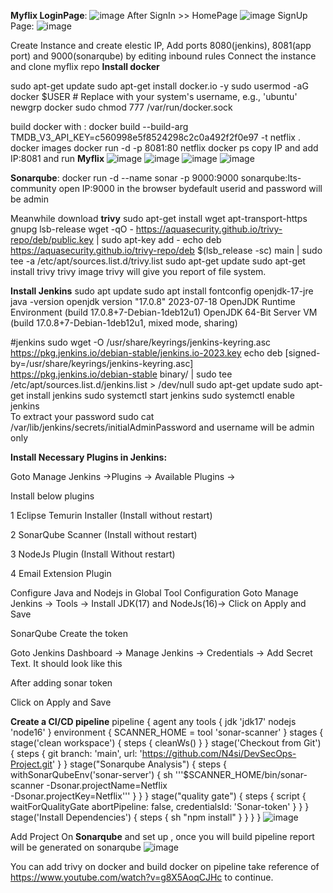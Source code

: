 **Myflix LoginPage**:
![image](https://github.com/SmitaPable/myflixFrondend/assets/146085760/815cc4b1-2216-4a38-986c-39445d397d0c)
After SignIn >> HomePage
![image](https://github.com/SmitaPable/myflixFrondend/assets/146085760/bdd81b50-b619-4af0-8d9a-ee39773b51c2)
SignUp Page:
![image](https://github.com/SmitaPable/myflixFrondend/assets/146085760/f997b748-41b2-4a88-893a-f1d4f6e441f4)

Create Instance and create elestic IP, Add ports 8080(jenkins), 8081(app port) and 9000(sonarqube) by editing inbound rules
Connect the instance and clone myflix repo 
**Install docker**

sudo apt-get update
sudo apt-get install docker.io -y
sudo usermod -aG docker $USER  # Replace with your system's username, e.g., 'ubuntu'
newgrp docker
sudo chmod 777 /var/run/docker.sock

build docker with : docker build --build-arg TMDB_V3_API_KEY=c560998e5f8524298c2c0a492f2f0e97 -t netflix .
docker images
docker run -d -p 8081:80 netflix
docker ps
copy IP and add IP:8081 and run 
**Myflix**
![image](https://github.com/SmitaPable/myflixFrondend/assets/146085760/05c13817-9107-49f4-bb20-8da4a494d8f9)
![image](https://github.com/SmitaPable/myflixFrondend/assets/146085760/0a425509-cbb2-4ced-902b-89ce33adf96f)
![image](https://github.com/SmitaPable/myflixFrondend/assets/146085760/628e86da-e6ab-4a19-b1ab-d2fa054d130d)
![image](https://github.com/SmitaPable/myflixFrondend/assets/146085760/02480ccf-5126-4d66-8bab-0e9246c4833f)



**Sonarqube**:
docker run -d --name sonar -p 9000:9000 sonarqube:lts-community
open IP:9000 in the browser
bydefault userid and password will be admin

Meanwhile download **trivy**
sudo apt-get install wget apt-transport-https gnupg lsb-release
wget -qO - https://aquasecurity.github.io/trivy-repo/deb/public.key | sudo apt-key add -
echo deb https://aquasecurity.github.io/trivy-repo/deb $(lsb_release -sc) main | sudo tee -a /etc/apt/sources.list.d/trivy.list
sudo apt-get update
sudo apt-get install trivy 
trivy image <imageID of your myflix>
trivy will give you report of file system.

**Install Jenkins**
sudo apt update
sudo apt install fontconfig openjdk-17-jre
java -version
openjdk version "17.0.8" 2023-07-18
OpenJDK Runtime Environment (build 17.0.8+7-Debian-1deb12u1)
OpenJDK 64-Bit Server VM (build 17.0.8+7-Debian-1deb12u1, mixed mode, sharing)

#jenkins
sudo wget -O /usr/share/keyrings/jenkins-keyring.asc \
https://pkg.jenkins.io/debian-stable/jenkins.io-2023.key
echo deb [signed-by=/usr/share/keyrings/jenkins-keyring.asc] \
https://pkg.jenkins.io/debian-stable binary/ | sudo tee \
/etc/apt/sources.list.d/jenkins.list > /dev/null
sudo apt-get update
sudo apt-get install jenkins
sudo systemctl start jenkins
sudo systemctl enable jenkins   
To extract your password sudo cat /var/lib/jenkins/secrets/initialAdminPassword and username will be admin only

**Install Necessary Plugins in Jenkins:**

Goto Manage Jenkins →Plugins → Available Plugins →

Install below plugins

1 Eclipse Temurin Installer (Install without restart)

2 SonarQube Scanner (Install without restart)

3 NodeJs Plugin (Install Without restart)

4 Email Extension Plugin

Configure Java and Nodejs in Global Tool Configuration
Goto Manage Jenkins → Tools → Install JDK(17) and NodeJs(16)→ Click on Apply and Save

SonarQube
Create the token

Goto Jenkins Dashboard → Manage Jenkins → Credentials → Add Secret Text. It should look like this

After adding sonar token

Click on Apply and Save

**Create a CI/CD pipeline**
pipeline {
    agent any
    tools {
        jdk 'jdk17'
        nodejs 'node16'
    }
    environment {
        SCANNER_HOME = tool 'sonar-scanner'
    }
    stages {
        stage('clean workspace') {
            steps {
                cleanWs()
            }
        }
        stage('Checkout from Git') {
            steps {
                git branch: 'main', url: 'https://github.com/N4si/DevSecOps-Project.git'
            }
        }
        stage("Sonarqube Analysis") {
            steps {
                withSonarQubeEnv('sonar-server') {
                    sh '''$SCANNER_HOME/bin/sonar-scanner -Dsonar.projectName=Netflix \
                    -Dsonar.projectKey=Netflix'''
                }
            }
        }
        stage("quality gate") {
            steps {
                script {
                    waitForQualityGate abortPipeline: false, credentialsId: 'Sonar-token'
                }
            }
        }
        stage('Install Dependencies') {
            steps {
                sh "npm install"
            }
        }
    }
}
![image](https://github.com/SmitaPable/myflixFrondend/assets/146085760/f40fc945-50f7-4de4-94ce-5b3e5defc71c)

Add Project On **Sonarqube** and set up , once you will build pipeline report will be generated on sonarqube
![image](https://github.com/SmitaPable/myflixFrondend/assets/146085760/20504654-36ea-4e93-ae83-91d55b1177c1)

You can add trivy on docker and build docker on pipeline take reference of https://www.youtube.com/watch?v=g8X5AoqCJHc to continue.






